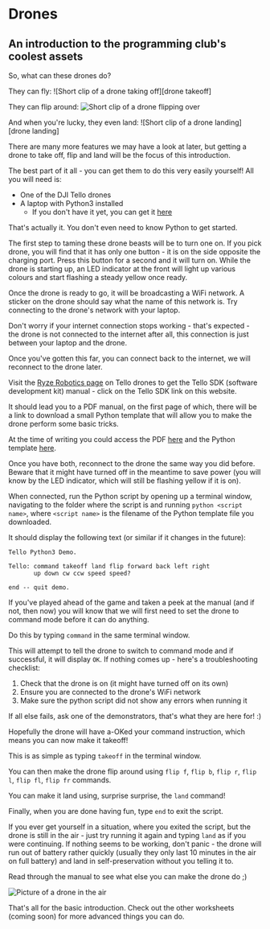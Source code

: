 # Drones

## An introduction to the programming club's coolest assets

So, what can these drones do?

They can fly:
![Short clip of a drone taking off][drone takeoff]

They can flip around:
![Short clip of a drone flipping over][drone flip]

And when you're lucky, they even land:
![Short clip of a drone landing][drone landing]

There are many more features we may have a look at later, but getting a drone to take off, flip and land will be the focus of this introduction.

The best part of it all - you can get them to do this very easily yourself!
All you will need is:

- One of the DJI Tello drones
- A laptop with Python3 installed
  - If you don't have it yet, you can get it [here][Python page]

That's actually it. You don't even need to know Python to get started.

The first step to taming these drone beasts will be to turn one on.
If you pick drone, you will find that it has only one button - it is on the side opposite the charging port. Press this button for a second and it will turn on. While the drone is starting up, an LED indicator at the front will light up various colours and start flashing a steady yellow once ready.

Once the drone is ready to go, it will be broadcasting a WiFi network.
A sticker on the drone should say what the name of this network is.
Try connecting to the drone's network with your laptop.

Don't worry if your internet connection stops working - that's expected - the drone is not connected to the internet after all, this connection is just between your laptop and the drone.

Once you've gotten this far, you can connect back to the internet, we will reconnect to the drone later.

Visit the [Ryze Robotics page][Ryze page] on Tello drones to get the Tello SDK (software development kit) manual - click on the Tello SDK link on this website.

It should lead you to a PDF manual, on the first page of which, there will be a link to download a small Python template that will allow you to make the drone perform some basic tricks.

At the time of writing you could access the PDF [here][Tello SDK manual] and the Python template [here][Tello SDK template].

Once you have both, reconnect to the drone the same way you did before. Beware that it might have turned off in the meantime to save power (you will know by the LED indicator, which will still be flashing yellow if it is on).

When connected, run the Python script by opening up a terminal window, navigating to the folder where the script is and running `python <script name>`, where `<script name>` is the filename of the Python template file you downloaded.

It should display the following text (or similar if it changes in the future):

```shell
Tello Python3 Demo.

Tello: command takeoff land flip forward back left right 
       up down cw ccw speed speed?

end -- quit demo.
```

If you've played ahead of the game and taken a peek at the manual (and if not, then now) you will know that we will first need to set the drone to command mode before it can do anything.

Do this by typing `command` in the same terminal window.

This will attempt to tell the drone to switch to command mode and if successful, it will display `OK`.
If nothing comes up - here's a troubleshooting checklist:

1. Check that the drone is on (it might have turned off on its own)
2. Ensure you are connected to the drone's WiFi network
3. Make sure the python script did not show any errors when running it

If all else fails, ask one of the demonstrators, that's what they are here for! :)

Hopefully the drone will have a-OKed your command instruction, which means you can now make it takeoff!

This is as simple as typing `takeoff` in the terminal window.

You can then make the drone flip around using `flip f`, `flip b`, `flip r`, `flip l`, `flip fl`, `flip fr` commands.

You can make it land using, surprise surprise, the `land` command!

Finally, when you are done having fun, type `end` to exit the script.

If you ever get yourself in a situation, where you exited the script, but the drone is still in the air - just try running it again and typing `land` as if you were continuing.
If nothing seems to be working, don't panic - the drone will run out of battery rather quickly (usually they only last 10 minutes in the air on full battery) and land in self-preservation without you telling it to.

Read through the manual to see what else you can make the drone do ;)

![Picture of a drone in the air][drone in air]

That's all for the basic introduction. Check out the other worksheets (coming soon) for more advanced things you can do.

[drone flying]: https://media.githubusercontent.com/media/Vidminas/pgclub-drone-media/master/gif/takeoff.gif "Yes, they really do fly"
[drone flip]: https://media.githubusercontent.com/media/Vidminas/pgclub-drone-media/master/gif/flip.gif "Gets that wow reaction every time"
[drone land]: https://media.githubusercontent.com/media/Vidminas/pgclub-drone-media/master/gif/landing.gif "Fingers crossed you don't have to wait for the battery to run out"
[Python page]: https://www.python.org/downloads/
[Ryze page]: https://www.ryzerobotics.com/tello/downloads
[Tello SDK manual]: https://terra-1-g.djicdn.com/2d4dce68897a46b19fc717f3576b7c6a/Tello%20%E7%BC%96%E7%A8%8B%E7%9B%B8%E5%85%B3/For%20Tello/Tello%20SDK%20Documentation%20EN_1.3_1122.pdf
[Tello SDK template]: https://terra-1-g.djicdn.com/2d4dce68897a46b19fc717f3576b7c6a/Tello%20%E7%BC%96%E7%A8%8B%E7%9B%B8%E5%85%B3/Both/Tello3(1).py
[drone in air]: https://media.githubusercontent.com/media/Vidminas/pgclub-drone-media/master/jpg/drone%20in%20air.jpg "You've done it all! Congratulations"
